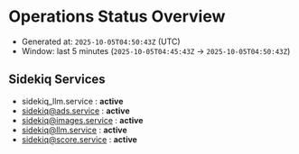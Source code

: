 # Operations Status Overview

- Generated at: `2025-10-05T04:50:43Z` (UTC)
- Window: last 5 minutes (`2025-10-05T04:45:43Z` → `2025-10-05T04:50:43Z`)

## Sidekiq Services
- sidekiq_llm.service : **active**
- sidekiq@ads.service : **active**
- sidekiq@images.service : **active**
- sidekiq@llm.service : **active**
- sidekiq@score.service : **active**

